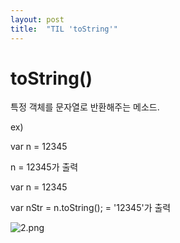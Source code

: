 ```yaml
---
layout: post
title:  "TIL 'toString'"
---
```



# toString()

특정 객체를 문자열로 반환해주는 메소드.

ex)

var n = 12345

n = 12345가 출력

var n = 12345

var nStr = n.toString(); = '12345'가 출력

![2.png](toString()%2080bcefb48dca4ad3a28193142d96e291/2.png)
